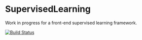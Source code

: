 # SupervisedLearning

Work in progress for a front-end supervised learning framework.

[![Build Status](https://travis-ci.org/Evizero/SupervisedLearning.jl.svg?branch=master)](https://travis-ci.org/Evizero/SupervisedLearning.jl)
